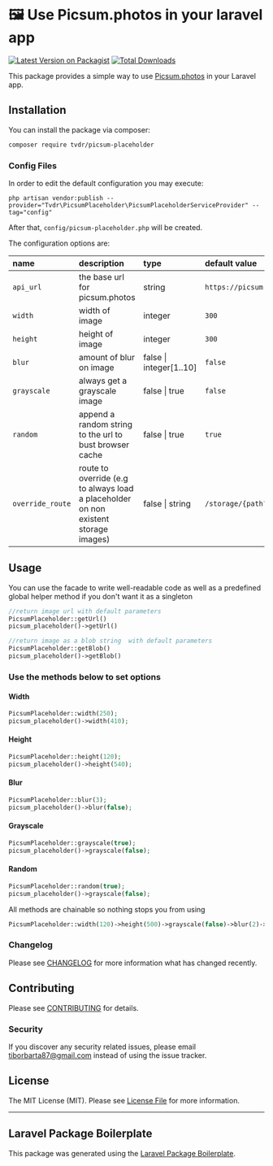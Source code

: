 # 🖼️ Use Picsum.photos in your laravel app

[![Latest Version on Packagist](https://img.shields.io/packagist/v/tvdr/picsum-placeholder.svg?style=flat-square)](https://packagist.org/packages/tvdr/picsum-placeholder)
[![Total Downloads](https://img.shields.io/packagist/dt/tvdr/picsum-placeholder.svg?style=flat-square)](https://packagist.org/packages/tvdr/picsum-placeholder)

This package provides a simple way to use [Picsum.photos](https://picsum.photos/) in your Laravel app.

## Installation

You can install the package via composer:

```bash
composer require tvdr/picsum-placeholder
```

### Config Files

In order to edit the default configuration you may execute:

```
php artisan vendor:publish --provider="Tvdr\PicsumPlaceholder\PicsumPlaceholderServiceProvider" --tag="config"
```

After that, `config/picsum-placeholder.php` will be created.

The configuration options are:

name | description                                                                         | type                        | default value
:---|:------------------------------------------------------------------------------------|:----------------------------|:-------------------------
`api_url` | the base url for picsum.photos                                                      | string                      | `https://picsum.photos/`
`width` | width of image                                                                      | integer                     | `300`
`height` | height of image                                                                     | integer                     | `300`
`blur` | amount of blur on image                                                             | false &#124; integer[1..10] | `false`                  | false                          | 300
`grayscale` | always get a grayscale image                                                        | false &#124; true           | `false`                  | false                          | 300
`random` | append a random string to the url to bust browser cache                             | false &#124; true           | `true`                   | false                          | 300
`override_route` | route to override (e.g to always load a placeholder on non existent storage images) | false &#124; string         | `/storage/{path?}`                   | false                          | 300

## Usage

You can use the facade to write well-readable code as well as a predefined global helper method if you don't want it as
a singleton

```php
//return image url with default parameters
PicsumPlaceholder::getUrl()
picsum_placeholder()->getUrl()
```

```php
//return image as a blob string  with default parameters
PicsumPlaceholder::getBlob()
picsum_placeholder()->getBlob()
```

### Use the methods below to set options

#### Width

```php
PicsumPlaceholder::width(250);
picsum_placeholder()->width(410);
```

#### Height

```php
PicsumPlaceholder::height(120);
picsum_placeholder()->height(540);
```

#### Blur

```php
PicsumPlaceholder::blur(3);
picsum_placeholder()->blur(false);
```

#### Grayscale

```php
PicsumPlaceholder::grayscale(true);
picsum_placeholder()->grayscale(false);
```

#### Random

```php
PicsumPlaceholder::random(true);
picsum_placeholder()->grayscale(false);
```

All methods are chainable so nothing stops you from using
```php
PicsumPlaceholder::width(120)->height(500)->grayscale(false)->blur(2)->getUrl();
```

### Changelog

Please see [CHANGELOG](CHANGELOG.md) for more information what has changed recently.

## Contributing

Please see [CONTRIBUTING](CONTRIBUTING.md) for details.

### Security

If you discover any security related issues, please email tiborbarta87@gmail.com instead of using the issue tracker.

## License

The MIT License (MIT). Please see [License File](LICENSE.md) for more information.

---
## Laravel Package Boilerplate

This package was generated using the [Laravel Package Boilerplate](https://laravelpackageboilerplate.com).
